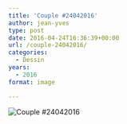 ```yaml
---
title: 'Couple #24042016'
author: jean-yves
type: post
date: 2016-04-24T16:36:39+00:00
url: /couple-24042016/
categories:
  - Dessin
years:
  - 2016
format: image

---
```

![Couple #24042016](./img_0366.jpg)